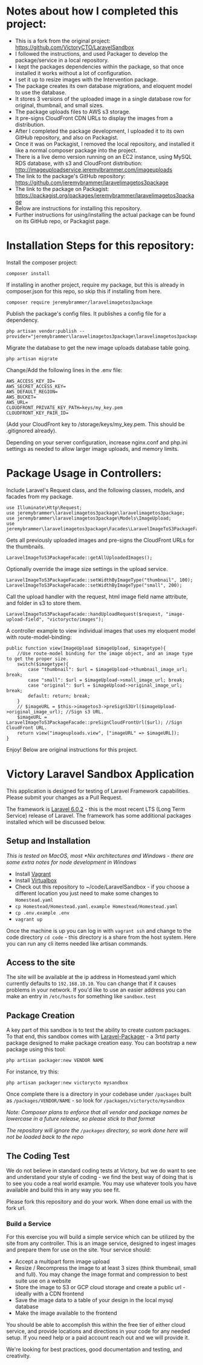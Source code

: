 # Notes about how I completed this project:

- This is a fork from the original project: https://github.com/VictoryCTO/LaravelSandbox
- I followed the instructions, and used Packager to develop the package/service in a local repository.
- I kept the packages dependencies within the package, so that once installed it works without a lot of configuration.
- I set it up to resize images with the Intervention package.
- The package creates its own database migrations, and eloquent model to use the database.
- It stores 3 versions of the uploaded image in a single database row for original, thumbnail, and small sizes.
- The package uploads files to AWS s3 storage.
- It pre-signs CloudFront CDN URLs to display the images from a distribution.
- After I completed the package development, I uploaded it to its own GitHub repository, and also on Packagist.
- Once it was on Packagist, I removed the local repository, and installed it like a normal composer package into the project.
- There is a live demo version running on an EC2 instance, using MySQL RDS database, with s3 and CloudFront distribution: http://imageuploadservice.jeremylbrammer.com/imageuploads
- The link to the package's GitHub repository: https://github.com/jeremybrammer/laravelimagetos3package
- The link to the package on Packagist: https://packagist.org/packages/jeremybrammer/laravelimagetos3package
- Below are instructions for installing this repository.
- Further instructions for using/installing the actual package can be found on its GitHub repo, or Packagist page.

# Installation Steps for this repository:

Install the composer project:
```
composer install
```

If installing in another project, require my package, but this is already in composer.json for this repo, so skip this if installing from here.
```
composer require jeremybrammer/laravelimagetos3package
```

Publish the package's config files. It publishes a config file for a dependency.
```
php artisan vendor:publish --provider="jeremybrammer\laravelimagetos3package\laravelimagetos3packageServiceProvider"
```

Migrate the database to get the new image uploads database table going.
```
php artisan migrate
```

Change/Add the following lines in the .env file:
```
AWS_ACCESS_KEY_ID=
AWS_SECRET_ACCESS_KEY=
AWS_DEFAULT_REGION=
AWS_BUCKET=
AWS_URL=
CLOUDFRONT_PRIVATE_KEY_PATH=keys/my_key.pem
CLOUDFRONT_KEY_PAIR_ID=
```

(Add your CloudFront key to /storage/keys/my_key.pem.  This should be .gitignored already).

Depending on your server configuration, increase nginx.conf and php.ini settings as needed to allow larger image uploads, and memory limits.

# Package Usage in Controllers:

Include Laravel's Request class, and the following classes, models, and facades from my package.
```
use Illuminate\Http\Request;
use jeremybrammer\laravelimagetos3package\laravelimagetos3package;
use jeremybrammer\laravelimagetos3package\Models\ImageUpload;
use jeremybrammer\laravelimagetos3package\Facades\LaravelImageToS3PackageFacade;
```

Gets all previously uploaded images and pre-signs the CloudFront URLs for the thumbnails.
```
LaravelImageToS3PackageFacade::getAllUploadedImages(); 
```

Optionally override the image size settings in the upload service.
```
LaravelImageToS3PackageFacade::setWidthByImageType("thumbnail", 100);
LaravelImageToS3PackageFacade::setWidthByImageType("small", 200);
```

Call the upload handler with the request, html image field name attribute, and folder in s3 to store them.
```
LaravelImageToS3PackageFacade::handUploadRequest($request, "image-upload-field", "victorycto/images");
```

A controller example to view individual images that uses my eloquent model with route-model-binding:
```
public function view(ImageUpload $imageUpload, $imagetype){
    //Use route-model binding for the image object, and an image type to get the proper size.
    switch($imagetype){
        case "thumbnail": $url = $imageUpload->thumbnail_image_url; break;
        case "small": $url = $imageUpload->small_image_url; break;
        case "original": $url = $imageUpload->original_image_url; break;
        default: return; break;
    }
    // $imageURL = $this->imagetos3->preSignS3Url($imageUpload->original_image_url); //Sign s3 URL.
    $imageURL = LaravelImageToS3PackageFacade::preSignCloudFrontUrl($url); //Sign CloudFront URL.
    return view("imageuploads.view", ["imageURL" => $imageURL]);
}
```

Enjoy!  Below are original instructions for this project.

# Victory Laravel Sandbox Application

This application is designed for testing of Laravel Framework capabilities.  Please submit your changes as a Pull Request.

The framework is [Laravel 6.0.2](https://laravel.com) - this is the most recent LTS (Long Term Service) release of Laravel.  The framework has some additional packages installed which will be discussed below.

## Setup and Installation
_This is tested on MacOS, most *Nix architectures and Windows - there are some extra notes for node development in Windows_
- Install [Vagrant](https://vagrantup.com)
- Install [Virtualbox](https://www.virtualbox.org/wiki/Downloads)
- Check out this repository to ~/code/LaravelSandbox - if you choose a different location you just need to make some changes to `Homestead.yaml`
- `cp Homestead/Homestead.yaml.example Homestead/Homestead.yaml`
- `cp .env.example .env`
- `vagrant up`

Once the machine is up you can log in with `vagrant ssh` and change to the code 
directory `cd code` - this directory is a share from the host system.  Here you can run any cli items needed like artisan commands.

## Access to the site
The site will be available at the ip address in Homestead.yaml which currently defaults to `192.168.10.10`.  You can change that if it causes problems in your network.
If you'd like to use an easier address you can make an entry in `/etc/hosts` for something like `sandbox.test`


## Package Creation
A key part of this sandbox is to test the ability to create custom packages.  To that end, 
this sandbox comes with [Laravel-Packager](https://github.com/Jeroen-G/laravel-packager) - a 3rtd party
package designed to make package creation easy.  You can bootstrap a new package using this tool:
```
php artisan packager:new VENDOR NAME
```
For instance, try this:
```
php artisan packager:new victorycto mysandbox

```
Once complete there is a directory in your codebase under `/packages` built as `/packages/VENDOR/NAME` - so look for `/packages/victorycto/mysandbox`

_Note: Composer plans to enforce that all vendor and package names be lowercase in a future release, so please stick to that format_

*The repository will ignore the `/packages` directory, so work done here will not be loaded back to the repo*


## The Coding Test
We do not believe in standard coding tests at Victory, but we do want to see and understand your style of coding - we find the best way 
of doing that is to see you code a real world example.  You may use whatever tools you have available and build this 
in any way you see fit.  

Please fork this repository and do your work.  When done email us with the fork url.

### Build a Service
For this exercise you will build a simple service which can be utilized by the site from any controller.  This is
an image service, designed to ingest images and prepare them for use on the site.  Your service should:
- Accept a multipart form image upload
- Resize / Recompress the image to at least 3 sizes (think thumbnail, small and full).  You may change the image format and compression to best suite use on a website
- Store the image to S3 or GCP cloud storage and create a public url - ideally with a CDN frontend
- Save the image data to a table of your design in the local mysql database
- Make the image available to the frontend

You should be able to accomplish this within the free tier of either cloud service, and provide locations and directions in your code for
any needed setup.  If you need help or a paid account reach out and we will provide it.  

We're looking for best practices, good documentation and testing, and creativity.  
